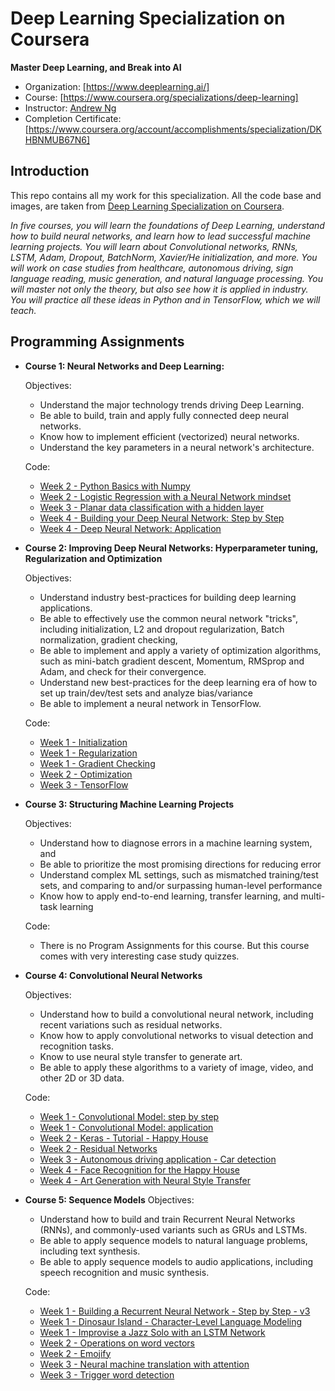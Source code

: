 # Deep Learning Specialization on Coursera
**Master Deep Learning, and Break into AI**

- Organization: [https://www.deeplearning.ai/]
- Course: [https://www.coursera.org/specializations/deep-learning]
- Instructor: [Andrew Ng](http://www.andrewng.org/)
- Completion Certificate: [https://www.coursera.org/account/accomplishments/specialization/DKHBNMUB67N6]

## Introduction

This repo contains all my work for this specialization. All the code base and images, are taken from [Deep Learning Specialization on Coursera](https://www.coursera.org/specializations/deep-learning).

*In five courses, you will learn the foundations of Deep Learning, understand how to build neural networks, and learn how to lead successful machine learning projects. You will learn about Convolutional networks, RNNs, LSTM, Adam, Dropout, BatchNorm, Xavier/He initialization, and more. You will work on case studies from healthcare, autonomous driving, sign language reading, music generation, and natural language processing. You will master not only the theory, but also see how it is applied in industry. You will practice all these ideas in Python and in TensorFlow, which we will teach.*

## Programming Assignments

- **Course 1: Neural Networks and Deep Learning:**

  Objectives:
  + Understand the major technology trends driving Deep Learning.
  + Be able to build, train and apply fully connected deep neural networks. 
  + Know how to implement efficient (vectorized) neural networks. 
  + Understand the key parameters in a neural network's architecture. 

  Code:
  + [Week 2 - Python Basics with Numpy](./01_Neural_Networks_and_Deep_Learning/Week%202/Python%20Basics%20with%20Numpy/Python_Basics_With_Numpy_v3a.ipynb)
  + [Week 2 - Logistic Regression with a Neural Network mindset](./01_Neural_Networks_and_Deep_Learning/Week%202/Logistic%20Regression%20as%20a%20Neural%20Network/Logistic_Regression_with_a_Neural_Network_mindset_v6a.ipynb)
  + [Week 3 - Planar data classification with a hidden layer](./01_Neural_Networks_and_Deep_Learning/Week%203/Planar%20data%20classification%20with%20one%20hidden%20layer/Planar_data_classification_with_onehidden_layer_v6c.ipynb)
  + [Week 4 - Building your Deep Neural Network: Step by Step](./01_Neural_Networks_and_Deep_Learning/Week%204/Building%20your%20Deep%20Neural%20Network%20-%20Step%20by%20Step/Building_your_Deep_Neural_Network_Step_by_Step_v8a.ipynb)
  + [Week 4 - Deep Neural Network: Application](./01_Neural_Networks_and_Deep_Learning/Week%204/Deep%20Neural%20Network%20Application:%20Image%20Classification/Deep%20Neural%20Network%20-%20Application%20v8.ipynb)

- **Course 2: Improving Deep Neural Networks: Hyperparameter tuning, Regularization and Optimization**

  Objectives:  
  + Understand industry best-practices for building deep learning applications. 
  + Be able to effectively use the common neural network "tricks", including initialization, L2 and dropout regularization, Batch normalization, gradient checking, 
  + Be able to implement and apply a variety of optimization algorithms, such as mini-batch gradient descent, Momentum, RMSprop and Adam, and check for their convergence. 
  + Understand new best-practices for the deep learning era of how to set up train/dev/test sets and analyze bias/variance
  + Be able to implement a neural network in TensorFlow. 

  Code:
  + [Week 1 - Initialization](./02_Improving_Deep_Neural_Networks/week5/Initialization/Initialization.ipynb)
  + [Week 1 - Regularization](./02_Improving_Deep_Neural_Networks/week5/Regularization/Regularization_v2a.ipynb)
  + [Week 1 - Gradient Checking](./02_Improving_Deep_Neural_Networks/week5/Gradient%20Checking/Gradient%20Checking%20v1.ipynb)
  + [Week 2 - Optimization](./02_Improving_Deep_Neural_Networks/week6/Optimization_methods_v1b.ipynb)
  + [Week 3 - TensorFlow](./02_Improving_Deep_Neural_Networks/week7/TensorFlow_Tutorial_v3b.ipynb)

- **Course 3: Structuring Machine Learning Projects**

  Objectives:  
  + Understand how to diagnose errors in a machine learning system, and 
  + Be able to prioritize the most promising directions for reducing error
  + Understand complex ML settings, such as mismatched training/test sets, and comparing to and/or surpassing human-level performance
  + Know how to apply end-to-end learning, transfer learning, and multi-task learning

   Code:
  +   There is no Program Assignments for this course. But this course comes with very interesting case study quizzes.
  
- **Course 4: Convolutional Neural Networks**

  Objectives:  
  + Understand how to build a convolutional neural network, including recent variations such as residual networks.
  + Know how to apply convolutional networks to visual detection and recognition tasks.
  + Know to use neural style transfer to generate art.
  + Be able to apply these algorithms to a variety of image, video, and other 2D or 3D data.

  Code:
  + [Week 1 - Convolutional Model: step by step](./04_Convolutional_Neural_Networks/week1/Convolution_model_Step_by_Step_v2a.ipynb)
  + [Week 1 - Convolutional Model: application](./04_Convolutional_Neural_Networks/week1/Convolution_model_Application_v1a.ipynb)
  + [Week 2 - Keras - Tutorial - Happy House](./04_Convolutional_Neural_Networks/week2/KerasTutorial/Keras_Tutorial_v2a.ipynb)
  + [Week 2 - Residual Networks](./04_Convolutional_Neural_Networks/week2/ResNets/Residual_Networks_v2a.ipynb)
  + [Week 3 - Autonomous driving application - Car detection](./04_Convolutional_Neural_Networks/week3/Car%20detection%20for%20Autonomous%20Driving/Autonomous_driving_application_Car_detection_v3a.ipynb)
  + [Week 4 - Face Recognition for the Happy House](./04_Convolutional_Neural_Networks/week4/Face%20Recognition/Face_Recognition_v3a.ipynb)
  + [Week 4 - Art Generation with Neural Style Transfer](./04_Convolutional_Neural_Networks/week4/Neural%20Style%20Transfer/Art_Generation_with_Neural_Style_Transfer_v3a.ipynb)
  
- **Course 5: Sequence Models**
  Objectives:
  + Understand how to build and train Recurrent Neural Networks (RNNs), and commonly-used variants such as GRUs and LSTMs.
  + Be able to apply sequence models to natural language problems, including text synthesis. 
  + Be able to apply sequence models to audio applications, including speech recognition and music synthesis.
  
  Code:
  + [Week 1 - Building a Recurrent Neural Network - Step by Step - v3](./05_Sequence_Models/Week%201/Building%20a%20Recurrent%20Neural%20Network%20-%20Step%20by%20Step/Building_a_Recurrent_Neural_Network_Step_by_Step_v3a.ipynb)
  + [Week 1 - Dinosaur Island - Character-Level Language Modeling](./05_Sequence_Models/Week%201/Dinosaur%20Island%20--%20Character-level%20language%20model/Dinosaurus_Island_Character_level_language_model_final_v3a.ipynb)
  + [Week 1 - Improvise a Jazz Solo with an LSTM Network](./05_Sequence_Models/Week%201/Jazz%20improvisation%20with%20LSTM/Improvise_a_Jazz_Solo_with_an_LSTM_Network_v3a.ipynb)
  + [Week 2 - Operations on word vectors](./05_Sequence_Models/Week%202/Word%20Vector%20Representation/Operations_on_word_vectors_v2a.ipynb)
  + [Week 2 - Emojify](./05_Sequence_Models/Week%202/Emojify/Emojify_v2a.ipynb)
  + [Week 3 - Neural machine translation with attention](./05_Sequence_Models/Week%203/Machine%20Translation/Neural_machine_translation_with_attention_v4a.ipynb)
  + [Week 3 - Trigger word detection](./05_Sequence_Models/Week%203/Trigger%20word%20detection/Trigger_word_detection_v1a.ipynb)
